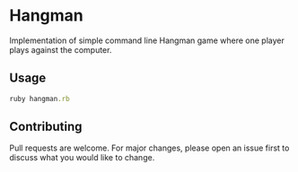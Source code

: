 # Hangman

Implementation of simple command line Hangman game where one player plays against the computer.

## Usage

```ruby
ruby hangman.rb
```

## Contributing
Pull requests are welcome. For major changes, please open an issue first to discuss what you would like to change.
